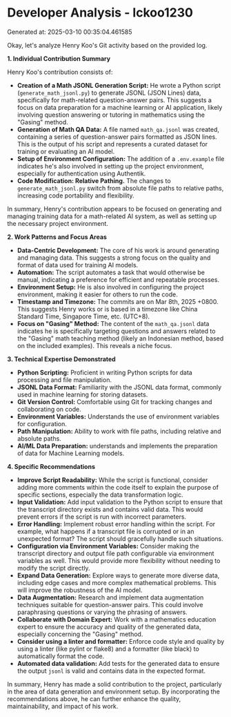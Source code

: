 # Developer Analysis - lckoo1230
Generated at: 2025-03-10 00:35:04.461585

Okay, let's analyze Henry Koo's Git activity based on the provided log.

**1. Individual Contribution Summary**

Henry Koo's contribution consists of:

*   **Creation of a Math JSONL Generation Script:** He wrote a Python script (`generate_math_jsonl.py`) to generate JSONL (JSON Lines) data, specifically for math-related question-answer pairs.  This suggests a focus on data preparation for a machine learning or AI application, likely involving question answering or tutoring in mathematics using the "Gasing" method.
*   **Generation of Math QA Data:** A file named `math_qa.jsonl` was created, containing a series of question-answer pairs formatted as JSON lines. This is the output of his script and represents a curated dataset for training or evaluating an AI model.
*   **Setup of Environment Configuration:** The addition of a `.env.example` file indicates he's also involved in setting up the project environment, especially for authentication using Authentik.
*   **Code Modification: Relative Pathing.**  The changes to `generate_math_jsonl.py` switch from absolute file paths to relative paths, increasing code portability and flexibility.

In summary, Henry's contribution appears to be focused on generating and managing training data for a math-related AI system, as well as setting up the necessary project environment.

**2. Work Patterns and Focus Areas**

*   **Data-Centric Development:**  The core of his work is around generating and managing data. This suggests a strong focus on the quality and format of data used for training AI models.
*   **Automation:** The script automates a task that would otherwise be manual, indicating a preference for efficient and repeatable processes.
*   **Environment Setup:**  He is also involved in configuring the project environment, making it easier for others to run the code.
*   **Timestamp and Timezone:** The commits are on Mar 8th, 2025 +0800.  This suggests Henry works or is based in a timezone like China Standard Time, Singapore Time, etc. (UTC+8).
*   **Focus on "Gasing" Method:** The content of the `math_qa.jsonl` data indicates he is specifically targeting questions and answers related to the "Gasing" math teaching method (likely an Indonesian method, based on the included examples). This reveals a niche focus.

**3. Technical Expertise Demonstrated**

*   **Python Scripting:** Proficient in writing Python scripts for data processing and file manipulation.
*   **JSONL Data Format:**  Familiarity with the JSONL data format, commonly used in machine learning for storing datasets.
*   **Git Version Control:** Comfortable using Git for tracking changes and collaborating on code.
*   **Environment Variables:**  Understands the use of environment variables for configuration.
*   **Path Manipulation:** Ability to work with file paths, including relative and absolute paths.
*   **AI/ML Data Preparation:** understands and implements the preparation of data for Machine Learning models.

**4. Specific Recommendations**

*   **Improve Script Readability:** While the script is functional, consider adding more comments within the code itself to explain the purpose of specific sections, especially the data transformation logic.
*   **Input Validation:** Add input validation to the Python script to ensure that the transcript directory exists and contains valid data.  This would prevent errors if the script is run with incorrect parameters.
*   **Error Handling:**  Implement robust error handling within the script. For example, what happens if a transcript file is corrupted or in an unexpected format? The script should gracefully handle such situations.
*   **Configuration via Environment Variables:** Consider making the transcript directory and output file path configurable via environment variables as well. This would provide more flexibility without needing to modify the script directly.
*   **Expand Data Generation:** Explore ways to generate more diverse data, including edge cases and more complex mathematical problems.  This will improve the robustness of the AI model.
*   **Data Augmentation:** Research and implement data augmentation techniques suitable for question-answer pairs. This could involve paraphrasing questions or varying the phrasing of answers.
*   **Collaborate with Domain Expert:**  Work with a mathematics education expert to ensure the accuracy and quality of the generated data, especially concerning the "Gasing" method.
*   **Consider using a linter and formatter:** Enforce code style and quality by using a linter (like pylint or flake8) and a formatter (like black) to automatically format the code.
*   **Automated data validation:** Add tests for the generated data to ensure the output `jsonl` is valid and contains data in the expected format.

In summary, Henry has made a solid contribution to the project, particularly in the area of data generation and environment setup.  By incorporating the recommendations above, he can further enhance the quality, maintainability, and impact of his work.
